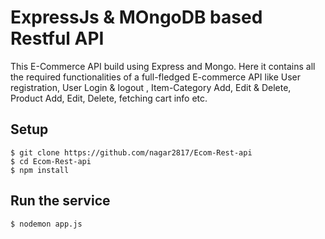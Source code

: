 

# ExpressJs & MOngoDB based Restful API
This E-Commerce API build using Express and Mongo. Here it contains all the required functionalities of a full-fledged E-commerce API like User registration, User Login & logout , Item-Category Add, Edit & Delete, Product Add, Edit, Delete, fetching cart info etc.



## Setup
    $ git clone https://github.com/nagar2817/Ecom-Rest-api
    $ cd Ecom-Rest-api
    $ npm install

## Run the service
    $ nodemon app.js
